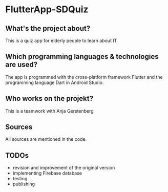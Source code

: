 # FlutterApp-SDQuiz

## What's the project about?
This is a quiz app for elderly people to learn about IT

## Which programming languages & technologies are used?
The app is programmed with the cross-platform framework Flutter and the programming language Dart in Android Studio. 

## Who works on the projekt?
This is a teamwork with Anja Gerstenberg

## Sources
All sources are mentioned in the code.

## TODOs
- revision and improvement of the original version 
- implementing Firebase database
- testing
- publishing
